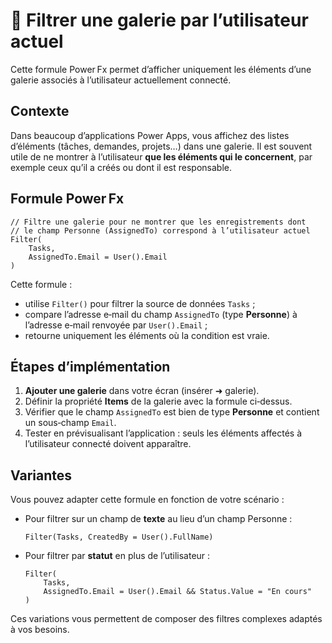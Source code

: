 # 🎯 Filtrer une galerie par l’utilisateur actuel

Cette formule Power Fx permet d’afficher uniquement les éléments d’une
galerie associés à l’utilisateur actuellement connecté.

## Contexte

Dans beaucoup d’applications Power Apps, vous affichez des listes
d’éléments (tâches, demandes, projets…) dans une galerie. Il est
souvent utile de ne montrer à l’utilisateur **que les éléments qui
le concernent**, par exemple ceux qu’il a créés ou dont il est
responsable.

## Formule Power Fx

```powerfx
// Filtre une galerie pour ne montrer que les enregistrements dont
// le champ Personne (AssignedTo) correspond à l’utilisateur actuel
Filter(
    Tasks,
    AssignedTo.Email = User().Email
)
```

Cette formule :

- utilise `Filter()` pour filtrer la source de données `Tasks` ;
- compare l’adresse e‑mail du champ `AssignedTo` (type **Personne**) à
  l’adresse e‑mail renvoyée par `User().Email` ;
- retourne uniquement les éléments où la condition est vraie.

## Étapes d’implémentation

1. **Ajouter une galerie** dans votre écran (insérer ➜ galerie).
2. Définir la propriété **Items** de la galerie avec la formule ci‑dessus.
3. Vérifier que le champ `AssignedTo` est bien de type **Personne**
   et contient un sous‑champ `Email`.
4. Tester en prévisualisant l’application : seuls les éléments
   affectés à l’utilisateur connecté doivent apparaître.

## Variantes

Vous pouvez adapter cette formule en fonction de votre scénario :

- Pour filtrer sur un champ de **texte** au lieu d’un champ Personne :

  ```powerfx
  Filter(Tasks, CreatedBy = User().FullName)
  ```

- Pour filtrer par **statut** en plus de l’utilisateur :

  ```powerfx
  Filter(
      Tasks,
      AssignedTo.Email = User().Email && Status.Value = "En cours"
  )
  ```

Ces variations vous permettent de composer des filtres complexes
adaptés à vos besoins.

